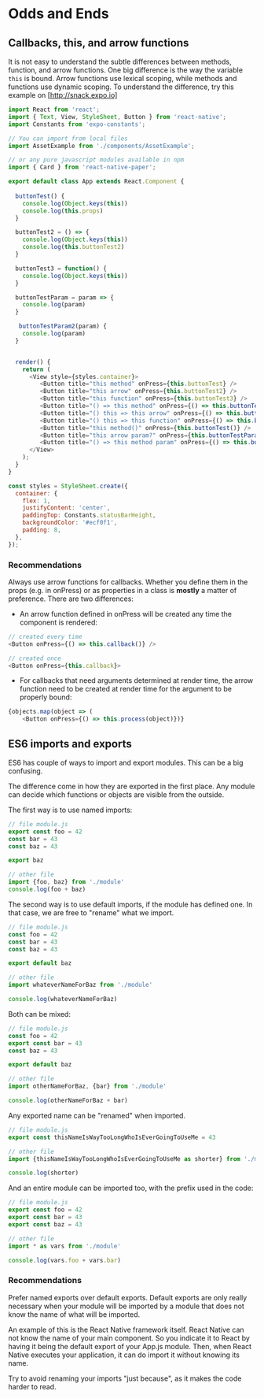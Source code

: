 # Odds and Ends

## Callbacks, this, and arrow functions

It is not easy to understand the subtle differences between methods, function, and arrow functions. One big difference is the way the variable `this` is bound. Arrow functions use lexical scoping, while methods and functions use dynamic scoping. To understand the difference, try this example on [http://snack.expo.io]

```javascript
import React from 'react';
import { Text, View, StyleSheet, Button } from 'react-native';
import Constants from 'expo-constants';

// You can import from local files
import AssetExample from './components/AssetExample';

// or any pure javascript modules available in npm
import { Card } from 'react-native-paper';

export default class App extends React.Component {
 
  buttonTest() {
    console.log(Object.keys(this))
    console.log(this.props)
  }

  buttonTest2 = () => {
    console.log(Object.keys(this))
    console.log(this.buttonTest2)
  }

  buttonTest3 = function() {
    console.log(Object.keys(this))
  }

  buttonTestParam = param => {
    console.log(param)
  }

   buttonTestParam2(param) {
    console.log(param)
  }


  render() {
    return (
      <View style={styles.container}>
         <Button title="this method" onPress={this.buttonTest} />
         <Button title="this arrow" onPress={this.buttonTest2} />
         <Button title="this function" onPress={this.buttonTest3} />
         <Button title="() => this method" onPress={() => this.buttonTest()} />
         <Button title="() this => this arrow" onPress={() => this.buttonTest2()} />
         <Button title="() this => this function" onPress={() => this.buttonTest3()} />
         <Button title="this method()" onPress={this.buttonTest()} />
         <Button title="this arrow param?" onPress={this.buttonTestParam("with arrow")} />
         <Button title="() => this method param" onPress={() => this.buttonTestParam2("with arrow?")} />
      </View>
    );
  }
}

const styles = StyleSheet.create({
  container: {
    flex: 1,
    justifyContent: 'center',
    paddingTop: Constants.statusBarHeight,
    backgroundColor: '#ecf0f1',
    padding: 8,
  },
});
```

### Recommendations

Always use arrow functions for callbacks. Whether you define them in the props (e.g. in onPress) or as properties in a class is **mostly** a matter of preference. There are two differences:
- An arrow function defined in onPress will be created any time the component is rendered:
```javascript 
// created every time
<Button onPress={() => this.callback()} />

// created once
<Button onPress={this.callback}>
```
- For callbacks that need arguments determined at render time, the arrow function need to be created at render time for the argument to be properly bound:
```javascript
{objects.map(object => (
    <Button onPress={() => this.process(object)})}
```

## ES6 imports and exports

ES6 has couple of ways to import and export modules. This can be a big confusing.

The difference come in how they are exported in the first place. Any module can decide which functions or objects are visible from the outside.

The first way is to use named imports:

```javascript
// file module.js
export const foo = 42
const bar = 43
const baz = 43

export baz

// other file
import {foo, baz} from './module'
console.log(foo + baz)
```

The second way is to use default imports, if the module has defined one. In that case, we are free to "rename" what we import. 


```javascript
// file module.js
const foo = 42
const bar = 43
const baz = 43

export default baz

// other file
import whateverNameForBaz from './module'

console.log(whateverNameForBaz)
```

Both can be mixed:

```javascript
// file module.js
const foo = 42
export const bar = 43
const baz = 43

export default baz

// other file
import otherNameForBaz, {bar} from './module'

console.log(otherNameForBaz + bar)
```

Any exported name can be "renamed" when imported.

```javascript
// file module.js
export const thisNameIsWayTooLongWhoIsEverGoingToUseMe = 43

// other file
import {thisNameIsWayTooLongWhoIsEverGoingToUseMe as shorter} from './module'

console.log(shorter)
```

And an entire module can be imported too, with the prefix used in the code:

```javascript
// file module.js
export const foo = 42
export const bar = 43
export const baz = 43

// other file
import * as vars from './module'

console.log(vars.foo + vars.bar)
```

### Recommendations
Prefer named exports over default exports.  Default exports are only really necessary when your module will be imported by a module that does not know the name of what will be imported. 

An example of this is the React Native framework itself. React Native can not know the name of your main component. So you indicate it to React by having it being the default export of your App.js module. Then, when React Native executes your application, it can do import it without knowing its name.

Try to avoid renaming your imports "just because", as it makes the code harder to read.

